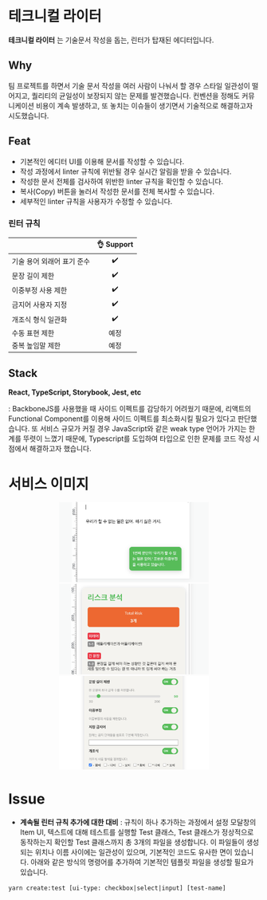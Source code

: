 # 테크니컬 라이터

**테크니컬 라이터** 는 기술문서 작성을 돕는, 린터가 탑재된 에디터입니다.

## Why
팀 프로젝트를 하면서 기술 문서 작성을 여러 사람이 나눠서 할 경우 스타일 일관성이 떨어지고, 퀄리티의 균일성이 보장되지 않는 문제를 발견했습니다. 컨벤션을 정해도 커뮤니케이션 비용이 계속 발생하고, 또 놓치는 이슈들이 생기면서 기술적으로 해결하고자 시도했습니다.

## Feat
- 기본적인 에디터 UI를 이용해 문서를 작성할 수 있습니다.
- 작성 과정에서 linter 규칙에 위반될 경우 실시간 알림을 받을 수 있습니다.
- 작성한 문서 전체를 검사하여 위반한 linter 규칙을 확인할 수 있습니다.
- 복사(Copy) 버튼을 눌러서 작성한 문서를 전체 복사할 수 있습니다.
- 세부적인 linter 규칙을 사용자가 수정할 수 있습니다.

### 린터 규칙
|                            | 👌 Support  |
| -------------------------- | :----------------: |
| 기술 용어 외래어 표기 준수        |         ✔️         |
| 문장 길이 제한                 |         ✔️         |
| 이중부정 사용 제한              |         ✔️         |
| 금지어 사용자 지정              |         ✔️         |
| 개조식 형식 일관화              |         ✔️         |
| 수동 표현 제한                 |         예정         |
| 중복 높임말 제한                |        예정         |

## Stack

**React, TypeScript, Storybook, Jest, etc**

: BackboneJS를 사용했을 때 사이드 이펙트를 감당하기 어려웠기 때문에, 리액트의 Functional Component를 이용해 사이드 이펙트를 최소화시킬 필요가 있다고 판단했습니다. 또 서비스 규모가 커질 경우 JavaScript와 같은 weak type 언어가 가지는 한계를 뚜렷이 느꼈기 때문에, Typescript를 도입하여 타입으로 인한 문제를 코드 작성 시점에서 해결하고자 했습니다.

# 서비스 이미지

<p align="center">
  <img src="/public/readme/writer1.png" alt="실시간 메시지 알림 화면" width="300">
  <img src="/public/readme/writer2.png" alt="분석 리포트 화면" width="300">
  <img src="/public/readme/writer3.png" alt="에디팅 룰 설정 화면" width="300">
</p> 

# Issue
- **계속될 린터 규칙 추가에 대한 대비** : 규칙이 하나 추가하는 과정에서 설정 모달창의 Item UI, 텍스트에 대해 테스트를 실행할 Test 클래스, Test 클래스가 정상적으로 동작하는지 확인할 Test 클래스까지 총 3개의 파일을 생성합니다. 이 파일들이 생성되는 위치나 이름 사이에는 일관성이 있으며, 기본적인 코드도 유사한 면이 있습니다. 아래와 같은 방식의 명령어를 추가하여 기본적인 템플릿 파일을 생성할 필요가 있습니다.
```
yarn create:test [ui-type: checkbox|select|input] [test-name]
```
